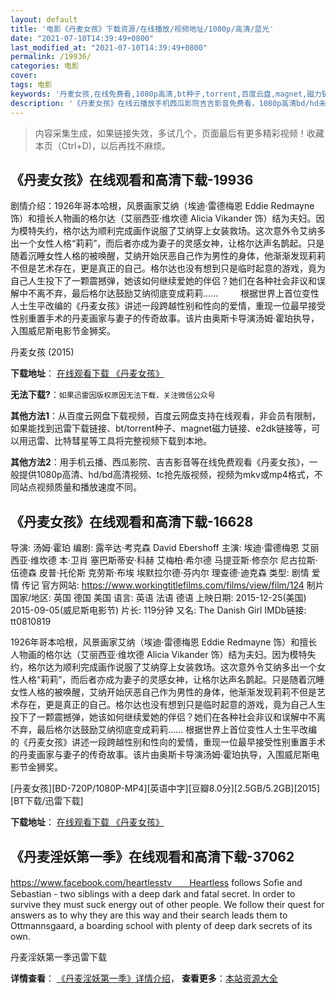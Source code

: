 ```yaml
---
layout: default
title: '电影《丹麦女孩》下载资源/在线播放/视频地址/1080p/高清/蓝光'
date: "2021-07-10T14:39:49+0800"
last_modified_at: "2021-07-10T14:39:49+0800"
permalink: /19936/
categories: 电影
cover:
tags: 电影
keywords: '丹麦女孩,在线免费看,1080p高清,bt种子,torrent,百度云盘,magnet,磁力链,迅雷下载资源'
description: '《丹麦女孩》在线云播放手机西瓜影院吉吉影音免费看，1080p高清bd/hd未删减完整版和tc抢先枪版，mkv/mp4格式，附带bt/torrent种子、magnet/磁力链、百度云盘、网盘资源迅雷下载链接'
---
```


>内容采集生成，如果链接失效，多试几个，页面最后有更多精彩视频！收藏本页（Ctrl+D)，以后再找不麻烦。


## 《丹麦女孩》在线观看和高清下载-19936

剧情介绍：1926年哥本哈根，风景画家艾纳（埃迪·雷德梅恩 Eddie Redmayne 饰）和擅长人物画的格尔达（艾丽西亚·维坎德 Alicia Vikander 饰）结为夫妇。因为模特失约，格尔达为顺利完成画作说服了艾纳穿上女装救场。这次意外令艾纳多出一个女性人格“莉莉”，而后者亦成为妻子的灵感女神，让格尔达声名鹊起。只是随着沉睡女性人格的被唤醒，艾纳开始厌恶自己作为男性的身体，他渐渐发现莉莉不但是艺术存在，更是真正的自己。格尔达也没有想到只是临时起意的游戏，竟为自己人生投下了一颗震撼弹，她该如何继续爱她的伴侣？她们在各种社会非议和误解中不离不弃，最后格尔达鼓励艾纳彻底变成莉莉......  　　根据世界上首位变性人士生平改编的《丹麦女孩》讲述一段跨越性别和性向的爱情，重现一位最早接受性别重置手术的丹麦画家与妻子的传奇故事。该片由奥斯卡导演汤姆·霍珀执导，入围威尼斯电影节金狮奖。


丹麦女孩 (2015)

**下载地址**： [在线观看下载 《丹麦女孩》](https://www.btbtdy.me/btdy/dy1996.html) 


**无法下载?**：`如果迅雷因版权原因无法下载，关注微信公众号 `

**其他方法1**：从百度云网盘下载视频，百度云网盘支持在线观看，非会员有限制，如果能找到迅雷下载链接、bt/torrent种子、magnet磁力链接、e2dk链接等，可以用迅雷、比特彗星等工具将完整视频下载到本地。

**其他方法2**：用手机云播、西瓜影院、吉吉影音等在线免费观看《丹麦女孩》，一般提供1080p高清、hd/bd高清视频、tc抢先版视频，视频为mkv或mp4格式，不同站点视频质量和播放速度不同。


## 《丹麦女孩》在线观看和高清下载-16628

导演: 汤姆·霍珀 编剧: 露辛达·考克森 David Ebershoff 主演: 埃迪·雷德梅恩 艾丽西亚·维坎德 本·卫肖 塞巴斯蒂安·科赫 艾梅柏·希尔德 马提亚斯·修奈尔 尼古拉斯·伍德森 皮普·托伦斯 克劳斯·布埃 埃默拉尔德·芬内尔 理查德·迪克森 类型: 剧情 爱情 传记 官方网站: https://www.workingtitlefilms.com/films/view/film/124 制片国家/地区: 英国 德国 美国 语言: 英语 法语 德语 上映日期: 2015-12-25(美国) 2015-09-05(威尼斯电影节) 片长: 119分钟 又名: The Danish Girl IMDb链接: tt0810819

1926年哥本哈根，风景画家艾纳（埃迪·雷德梅恩 Eddie Redmayne 饰）和擅长人物画的格尔达（艾丽西亚·维坎德 Alicia Vikander 饰）结为夫妇。因为模特失约，格尔达为顺利完成画作说服了艾纳穿上女装救场。这次意外令艾纳多出一个女性人格“莉莉”，而后者亦成为妻子的灵感女神，让格尔达声名鹊起。只是随着沉睡女性人格的被唤醒，艾纳开始厌恶自己作为男性的身体，他渐渐发现莉莉不但是艺术存在，更是真正的自己。格尔达也没有想到只是临时起意的游戏，竟为自己人生投下了一颗震撼弹，她该如何继续爱她的伴侣？她们在各种社会非议和误解中不离不弃，最后格尔达鼓励艾纳彻底变成莉莉…… 根据世界上首位变性人士生平改编的《丹麦女孩》讲述一段跨越性别和性向的爱情，重现一位最早接受性别重置手术的丹麦画家与妻子的传奇故事。该片由奥斯卡导演汤姆·霍珀执导，入围威尼斯电影节金狮奖。


[丹麦女孩][BD-720P/1080P-MP4][英语中字][豆瓣8.0分][2.5GB/5.2GB][2015][BT下载/迅雷下载]

**下载地址**： [在线观看下载 《丹麦女孩》](https://www.btdx8.com/torrent/the_danish_girl_2015.html) 


## 《丹麦淫妖第一季》在线观看和高清下载-37062

https://www.facebook.com/heartlesstv　　Heartless follows Sofie and Sebastian - two siblings with a deep dark and fatal secret. In order to survive they must suck energy out of other people. We follow their quest for answers as to why they are this way and their search leads them to Ottmannsgaard, a boarding school with plenty of deep dark secrets of its own.


丹麦淫妖第一季迅雷下载

**详情查看**： [《丹麦淫妖第一季》详情介绍](/movie/37062/)， **查看更多**：[本站资源大全](/movie/t/all/)

